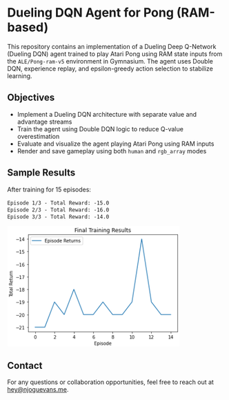 # Dueling DQN Agent for Pong (RAM-based)

This repository contains an implementation of a Dueling Deep Q-Network (Dueling DQN) agent trained to play Atari Pong using RAM state inputs from the `ALE/Pong-ram-v5` environment in Gymnasium. The agent uses Double DQN, experience replay, and epsilon-greedy action selection to stabilize learning.

## Objectives

- Implement a Dueling DQN architecture with separate value and advantage streams  
- Train the agent using Double DQN logic to reduce Q-value overestimation  
- Evaluate and visualize the agent playing Atari Pong using RAM inputs  
- Render and save gameplay using both `human` and `rgb_array` modes


## Sample Results

After training for 15 episodes:

```
Episode 1/3 - Total Reward: -15.0
Episode 2/3 - Total Reward: -16.0
Episode 3/3 - Total Reward: -14.0
```

<img src="assets/Train.png" alt="Graphs" width="400">


## Contact

For any questions or collaboration opportunities, feel free to reach out at [hey@njoguevans.me](mailto:hey@njoguevans.me).
